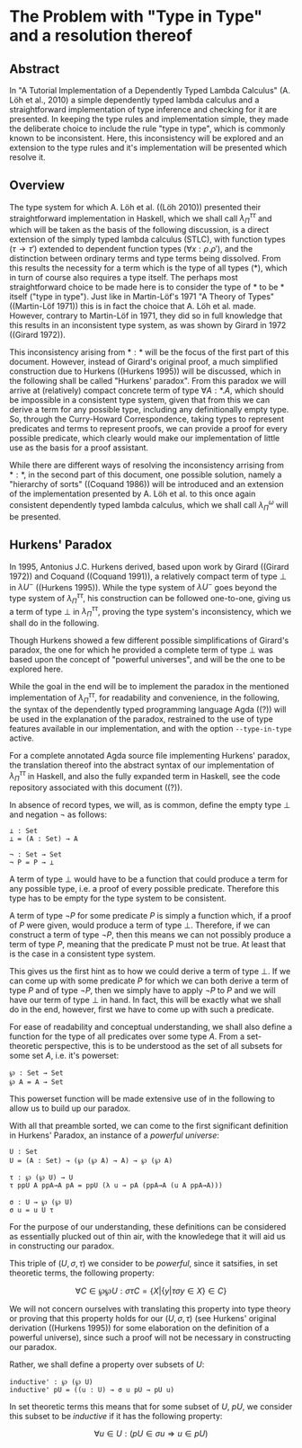 # The Problem with "Type in Type" and a resolution thereof

## Abstract

In "A Tutorial Implementation of a Dependently Typed Lambda Calculus" (A. Löh et al., 2010) a simple dependently typed lambda calculus and a straightforward implementation of type inference and checking for it are presented. In keeping the type rules and implementation simple, they made the deliberate choice to include the rule "type in type", which is commonly known to be inconsistent. Here, this inconsistency will be explored and an extension to the type rules and it's implementation will be presented which resolve it.

## Overview

The type system for which A. Löh et al. ((Löh 2010)) presented their straightforward implementation in Haskell, which we shall call $\lambda_{\Pi}^{\tau \tau}$ and which will be taken as the basis of the following discussion, is a direct extension of the simply typed lambda calculus (STLC), with function types ($\tau \rightarrow \tau'$) extended to dependent function types ($\forall x : \rho . \rho'$), and the distinction between ordinary terms and type terms being dissolved. From this results the necessity for a term which is the type of all types ($\ast$), which in turn of course also requires a type itself. The perhaps most straightforward choice to be made here is to consider the type of $\ast$ to be $\ast$ itself ("type in type"). Just like in Martin-Löf's 1971 "A Theory of Types" ((Martin-Löf 1971)) this is in fact the choice that A. Löh et al. made. However, contrary to Martin-Löf in 1971, they did so in full knowledge that this results in an inconsistent type system, as was shown by Girard in 1972 ((Girard 1972)).

This inconsistency arising from $\ast : \ast$ will be the focus of the first part of this document. However, instead of Girard's original proof, a much simplified construction due to Hurkens ((Hurkens 1995)) will be discussed, which in the following shall be called "Hurkens' paradox". From this paradox we will arrive at (relatively) compact concrete term of type $\forall A: \ast. A$, which should be impossible in a consistent type system, given that from this we can derive a term for any possible type, including any definitionally empty type. So, through the Curry-Howard Correspondence, taking types to represent predicates and terms to represent proofs, we can provide a proof for every possible predicate, which clearly would make our implementation of little use as the basis for a proof assistant.

While there are different ways of resolving the inconsistency arrising from $\ast : \ast$, in the second part of this document, one possible solution, namely a "hierarchy of sorts" ((Coquand 1986)) will be introduced and an extension of the implementation presented by A. Löh et al. to this once again consistent dependently typed lambda calculus, which we shall call $\lambda_{\Pi}^{\omega}$ will be presented.

## Hurkens' Paradox

In 1995, Antonius J.C. Hurkens derived, based upon work by Girard ((Girard 1972)) and Coquand ((Coquand 1991)), a relatively compact term of type $\bot$ in $\lambda U^-$ ((Hurkens 1995)). While the type system of $\lambda U^-$ goes beyond the type system of $\lambda_{\Pi}^{\tau \tau}$, his construction can be followed one-to-one, giving us a term of type $\bot$ in $\lambda_{\Pi}^{\tau \tau}$, proving the type system's inconsistency, which we shall do in the following.

Though Hurkens showed a few different possible simplifications of Girard's paradox, the one for which he provided a complete term of type $\bot$ was based upon the concept of "powerful universes", and will be the one to be explored here.

While the goal in the end will be to implement the paradox in the mentioned implementation of $\lambda_{\Pi}^{\tau \tau}$, for readability and convenience, in the following, the syntax of the dependently typed programming language Agda ((?)) will be used in the explanation of the paradox, restrained to the use of type features available in our implementation, and with the option `--type-in-type` active.

For a complete annotated Agda source file implementing Hurkens' paradox, the translation thereof into the abstract syntax of our implementation of $\lambda_{\Pi}^{\tau \tau}$ in Haskell, and also the fully expanded term in Haskell, see the code repository associated with this document ((?)).

In absence of record types, we will, as is common, define the empty type $\bot$ and negation $\neg$ as follows:

```
⊥ : Set
⊥ = (A : Set) → A

¬ : Set → Set
¬ P = P → ⊥
```

A term of type $\bot$ would have to be a function that could produce a term for any possible type, i.e. a proof of every possible predicate. Therefore this type has to be empty for the type system to be consistent.

A term of type $\neg P$ for some predicate $P$ is simply a function which, if a proof of $P$ were given, would produce a term of type $\bot$. Therefore, if we can construct a term of type $\neg P$, then this means we can not possibly produce a term of type $P$, meaning that the predicate P must not be true. At least that is the case in a consistent type system.

This gives us the first hint as to how we could derive a term of type $\bot$. If we can come up with some predicate $P$ for which we can both derive a term of type $P$ and of type $\neg P$, then we simply have to apply $\neg P$ to $P$ and we will have our term of type $\bot$ in hand. In fact, this will be exactly what we shall do in the end, however, first we have to come up with such a predicate.

For ease of readability and conceptual understanding, we shall also define a function for the type of all predicates over some type $A$. From a set-theoretic perspective, this is to be understood as the set of all subsets for some set $A$, i.e. it's powerset:

```
℘ : Set → Set
℘ A = A → Set
```

This powerset function will be made extensive use of in the following to allow us to build up our paradox.

With all that preamble sorted, we can come to the first significant definition in Hurkens' Paradox, an instance of a _powerful universe_:

```
U : Set
U = (A : Set) → (℘ (℘ A) → A) → ℘ (℘ A)

τ : ℘ (℘ U) → U
τ ppU A ppA→A pA = ppU (λ u → pA (ppA→A (u A ppA→A)))

σ : U → ℘ (℘ U)
σ u = u U τ
```

For the purpose of our understanding, these definitions can be considered as essentially plucked out of thin air, with the knowledege that it will aid us in constructing our paradox. 

This triple of $(U,\sigma,\tau)$ we consider to be _powerful_, since it satsifies, in set theoretic terms, the following property:

$$
\forall C \in \wp \wp U: \sigma \tau C = \left \{ X | \left \{ y | \tau \sigma y \in X \right \} \in C \right \}
$$

We will not concern ourselves with translating this property into type theory or proving that this property holds for our $(U, \sigma, \tau)$ (see Hurkens' original derivation ((Hurkens 1995)) for some elaboration on the definition of a powerful universe), since such a proof will not be necessary in constructing our paradox.

Rather, we shall define a property over subsets of $U$:

```
inductive' : ℘ (℘ U)
inductive' pU = ((u : U) → σ u pU → pU u)
```

In set theoretic terms this means that for some subset of $U$, $pU$, we consider this subset to be _inductive_ if it has the following property:

$$
\forall u \in U: \left ( pU \in \sigma u \Rightarrow u \in pU \right )
$$

